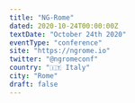 ```yaml
---
title: "NG-Rome"
dated: 2020-10-24T00:00:00Z
textDate: "October 24th 2020"
eventType: "conference"
site: "https://ngrome.io"
twitter: "@ngromeconf"
country: "🇮🇹 Italy"
city: "Rome"
draft: false
---
```

